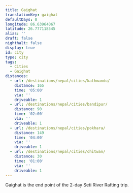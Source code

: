 ```yaml
---
title: Gaighat
translationKey: gaighat
defaultDays: 0
longitude: 86.63964067
latitude: 26.777118545
alias: ''
draft: false
nighthalt: false
display: true
id: city
type: city
tags:
  - Cities
  - Gaighat
distances:
  - url: /destinations/nepal/cities/kathmandu/
    distance: 165
    time: '05:00'
    via: ''
    driveable: 1
  - url: /destinations/nepal/cities/bandipur/
    distance: 90
    time: '02:00'
    via: ''
    driveable: 1
  - url: /destinations/nepal/cities/pokhara/
    distance: 149
    time: '04:00'
    via: ''
    driveable: 1
  - url: /destinations/nepal/cities/chitwan/
    distance: 30
    time: '01:00'
    via: ''
    driveable: 1
---
```





























Gaighat is the end point of the 2-day Seti River Rafting trip. 